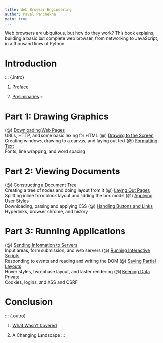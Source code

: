```yaml
---
title: Web Browser Engineering
author: Pavel Panchekha
main: true
...
```


Web browsers are ubiquitous, but how do they work? This book explains,
building a basic but complete web browser, from networking to
JavaScript, in a thousand lines of Python.

Introduction
============

::: {.intro}
1. [Preface](preface.md)

2. [Preliminaries](preliminaries.md)
:::

Part 1: Drawing Graphics
========================

(@) [Downloading Web Pages](http.md)\
    URLs, HTTP, and some basic lexing for HTML
(@) [Drawing to the Screen](graphics.md)\
    Creating windows, drawing to a canvas, and laying out text
(@) [Formatting Text](text.md)\
    Fonts, line wrapping, and word spacing

Part 2: Viewing Documents
=========================

(@) [Constructing a Document Tree](html.md)\
    Creating a tree of nodes and doing layout from it
(@) [Laying Out Pages](layout.md)\
    Splitting inline from block layout and adding the box model
(@) [Applying User Styles](styles.md)\
    Downloading, parsing and applying CSS
(@) [Handling Buttons and Links](chrome.md)\
    Hyperlinks, browser chrome, and history

Part 3: Running Applications
============================

(@) [Sending Information to Servers](forms.md)\
    Input areas, form submission, and web servers
(@) [Running Interactive Scripts](scripts.md)\
    Responding to events and reading and writing the DOM
(@) [Saving Partial Layouts](reflow.md)\
    Hover styles, two-phase layout, and faster rendering
(@) [Keeping Data Private](security.md)\
    Cookies, logins, and XSS and CSRF

Conclusion
==========

::: {.outro}
1. [What Wasn't Covered](skipped.md)

2. A Changing Landscape
:::

